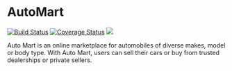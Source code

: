 # AutoMart
[![Build Status](https://travis-ci.org/O-Osahon/AutoMart.svg?branch=develop)](https://travis-ci.org/O-Osahon/AutoMart)
[![Coverage Status](https://coveralls.io/repos/github/O-Osahon/AutoMart/badge.svg?branch=develop)](https://coveralls.io/github/O-Osahon/AutoMart?branch=develop)
<a href="https://codeclimate.com/github/O-Osahon/AutoMart/maintainability"><img src="https://api.codeclimate.com/v1/badges/ef3a5a387002a1bff028/maintainability" /></a>

Auto Mart is an online marketplace for automobiles of diverse makes, model or body type. With Auto Mart, users can sell their cars or buy from trusted dealerships or private sellers.
